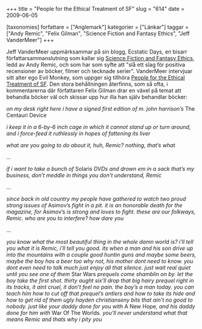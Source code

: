 +++
title = "People for the Ethical Treatment of SF"
slug = "614"
date = 2009-06-05

[taxonomies]
forfattare = ["Anglemark"]
kategorier = ["Länkar"]
taggar = ["Andy Remic", "Felix Gilman", "Science Fiction and Fantasy Ethics", "Jeff VanderMeer"]
+++

Jeff VanderMeer uppmärksammar på sin blogg, Ecstatic Days, en bisarr författarsammanslutning som kallar sig <a href="http://sffethics.wordpress.com/">Science Fiction and Fantasy Ethics</a>, ledd av Andy Remic, och som har som syfte att "slå ett slag för positiva recensioner av böcker, filmer och tecknade serier". VanderMeer intervjuar sitt alter ego Evil Monkey, som uppger sig tillhöra <a href="http://www.jeffvandermeer.com/2009/06/04/evil-monkey-and-people-for-the-ethical-treatment-of-sf-petsf">People for the Ethical Treatment of SF</a>. Den stora behållningen återfinns, som så ofta, i kommentarerna där författaren Felix Gilman drar en växel på temat att behandla böcker väl och skissar upp hur illa han själv behandlar böcker:

<em>on my desk right here i have a signed first edition of m. john harrison’s </em>The Centauri Device

<em>i keep it in a 6-by-6 inch cage in which it cannot stand up or turn around, and i force-feed it ruthlessly in hopes of fattening its liver</em>

<em>what are you going to do about it, huh, Remic? nothing, that’s what</em>

<em>...</em>

<em>if i want to take a bunch of </em>Solaris <em>DVDs and drown em in a sack that’s my business, don’t meddle in things you don’t understand, Remic</em>

...

<em>since back in old country my people have gathered to watch two proud strong issues of </em>Asimov’s<em> fight in a pit.  it is an honorable death for the magazine, for </em>Asimov’s <em>is strong and loves to fight. these are our folkways, Remic. who are you to interfere? how dare you</em>

...

<em>you know what the most beautiful thing in the whole damn world is? i’ll tell you what it is Remic, i’ll tell you good. its when a man and his son drive up into the mountains with a couple good huntin guns and maybe some beers, maybe the boy has a beer too why not, his mother dont need to know. you dont even need to talk much just enjoy all that silence. just wait real quiet until you see one of them </em>Star Wars <em>prequels come shamblin on by. let the boy take the first shot. thirty aught six’ll drop that big hairy prequel right in its tracks, it aint cruel, it don’t feel no pain. the boy’s a man today. you can teach him how to cut off that prequel’s antlers and how to take its hide and how to get rid of them ugly hayden christianseny bits that ain’t no good to nobody. just like your daddy done for you with </em>A New Hope<em>, and his daddy done for him with </em>War Of The Worlds<em>.  you’ll never understand what that means Remic and thats why i pity you</em>
